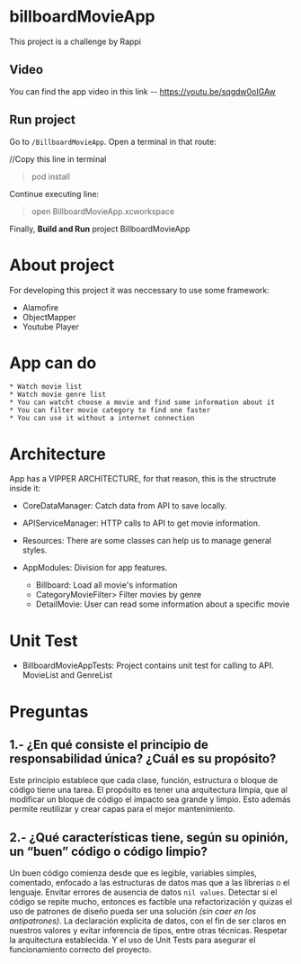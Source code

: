 # billboardMovieApp
This project is a challenge by Rappi


## Video
You can find the app video in this link
    -- https://youtu.be/sqgdw0oIGAw

## Run project

Go to `/BillboardMovieApp`. Open a terminal in that route:

//Copy this line in terminal
> pod install

Continue executing line: 
> open BillboardMovieApp.xcworkspace

Finally,  **Build and Run** project BillboardMovieApp


# About project

 For developing this project it was neccessary to use some framework:

* Alamofire
* ObjectMapper
* Youtube Player


# App can do

    * Watch movie list
    * Watch movie genre list
    * You can watcht choose a movie and find some information about it
    * You can filter movie category to find one faster
    * You can use it without a internet connection



# Architecture

App has a VIPPER ARCHITECTURE, for that reason, this is the structrute inside it:

- CoreDataManager: Catch data from API to save locally.

- APIServiceManager: HTTP calls to API to get movie information.

- Resources: There are some classes can help us to manage general styles.

- AppModules: Division for app features.
    * Billboard: Load all movie's information
    * CategoryMovieFilter> Filter movies by genre
    * DetailMovie: User can read some information about a specific movie


# Unit Test

- BillboardMovieAppTests:  Project contains unit test for calling to API. MovieList and GenreList


# Preguntas
   
## 1.- ¿En qué consiste el principio de responsabilidad única? ¿Cuál es su propósito?
   
   Este principio establece que cada clase, función, estructura o bloque de código tiene una tarea. El propósito es tener una arquitectura limpia, que al modificar un bloque de código el impacto sea grande y limpio. Esto además permite reutilizar y crear capas para el mejor mantenimiento.
      
## 2.- ¿Qué características tiene, según su opinión, un “buen” código o código limpio?

   Un buen código comienza desde que es legible, variables simples, comentado, enfocado a las estructuras de datos mas que a las librerias o el lenguaje. Envitar errores de ausencia de datos `nil values`. 
    Detectar si el código se repite mucho, entonces es factible una refactorización y quizas el uso de patrones de diseño pueda ser una solución *(sin caer en los antipatrones)*. La declaración explicita de datos, con el fin de ser claros en nuestros valores y evitar inferencia de tipos, entre otras técnicas. Respetar la arquitectura establecida. Y el uso de Unit Tests para asegurar el funcionamiento correcto del proyecto. 


